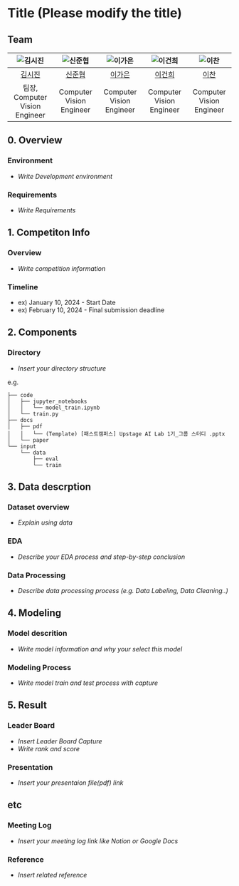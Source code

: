# Title (Please modify the title)
## Team

| ![김시진](https://avatars.githubusercontent.com/u/156163982?v=4) | ![신준협](https://avatars.githubusercontent.com/u/156163982?v=4) | ![이가은](https://avatars.githubusercontent.com/u/156163982?v=4) | ![이건희](https://avatars.githubusercontent.com/u/156163982?v=4) | ![이찬](https://avatars.githubusercontent.com/u/156163982?v=4) |
| :--------------------------------------------------------------: | :--------------------------------------------------------------: | :--------------------------------------------------------------: | :--------------------------------------------------------------: | :--------------------------------------------------------------: |
|            [김시진](https://github.com/UpstageAILab)             |            [신준협](https://github.com/UpstageAILab)             |            [이가은](https://github.com/UpstageAILab)             |            [이건희](https://github.com/UpstageAILab)             |            [이찬](https://github.com/UpstageAILab)             |
|                            팀장, Computer Vision Engineer                             |                            Computer Vision Engineer                             |                           Computer Vision Engineer                             |                           Computer Vision Engineer                             |                            Computer Vision Engineer                             |

## 0. Overview
### Environment
- _Write Development environment_

### Requirements
- _Write Requirements_

## 1. Competiton Info

### Overview

- _Write competition information_

### Timeline

- ex) January 10, 2024 - Start Date
- ex) February 10, 2024 - Final submission deadline

## 2. Components

### Directory

- _Insert your directory structure_

e.g.
```
├── code
│   ├── jupyter_notebooks
│   │   └── model_train.ipynb
│   └── train.py
├── docs
│   ├── pdf
│   │   └── (Template) [패스트캠퍼스] Upstage AI Lab 1기_그룹 스터디 .pptx
│   └── paper
└── input
    └── data
        ├── eval
        └── train
```

## 3. Data descrption

### Dataset overview

- _Explain using data_

### EDA

- _Describe your EDA process and step-by-step conclusion_

### Data Processing

- _Describe data processing process (e.g. Data Labeling, Data Cleaning..)_

## 4. Modeling

### Model descrition

- _Write model information and why your select this model_

### Modeling Process

- _Write model train and test process with capture_

## 5. Result

### Leader Board

- _Insert Leader Board Capture_
- _Write rank and score_

### Presentation

- _Insert your presentaion file(pdf) link_

## etc

### Meeting Log

- _Insert your meeting log link like Notion or Google Docs_

### Reference

- _Insert related reference_
